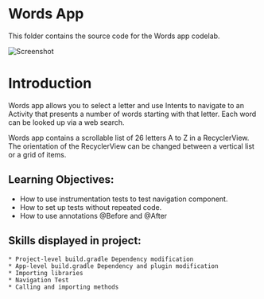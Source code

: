 # Words App

This folder contains the source code for the Words app codelab.

![Screenshot](https://user-images.githubusercontent.com/92341925/201822218-cbc3785c-faf0-4520-9809-d5ba4154502a.png)


# Introduction
Words app allows you to select a letter and use Intents to navigate to an Activity that
presents a number of words starting with that letter. Each word can be looked up via a web search.

Words app contains a scrollable list of 26 letters A to Z in a RecyclerView. The orientation
of the RecyclerView can be changed between a vertical list or a grid of items.

Learning Objectives:
--------------

- How to use instrumentation tests to test navigation component.
- How to set up tests without repeated code.
- How to use annotations @Before and @After


Skills displayed in project:
---------------

    * Project-level build.gradle Dependency modification
    * App-level build.gradle Dependency and plugin modification
    * Importing libraries
    * Navigation Test
    * Calling and importing methods
